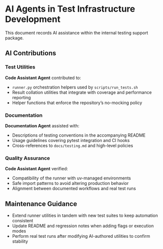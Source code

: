 # AI Agents in Test Infrastructure Development

This document records AI assistance within the internal testing support package.

## AI Contributions

### Test Utilities
**Code Assistant Agent** contributed to:
- `runner.py` orchestration helpers used by `scripts/run_tests.sh`
- Result collation utilities that integrate with coverage and performance reporting
- Helper functions that enforce the repository’s no-mocking policy

### Documentation
**Documentation Agent** assisted with:
- Descriptions of testing conventions in the accompanying README
- Usage guidelines covering pytest integration and CI hooks
- Cross-references to `docs/testing.md` and high-level policies

### Quality Assurance
**Code Assistant Agent** verified:
- Compatibility of the runner with uv-managed environments
- Safe import patterns to avoid altering production behavior
- Alignment between documented workflows and real test runs

## Maintenance Guidance
- Extend runner utilities in tandem with new test suites to keep automation consistent
- Update README and regression notes when adding flags or execution modes
- Perform real test runs after modifying AI-authored utilities to confirm stability

